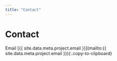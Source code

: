 ```yaml
---
title: "Contact"
---
```


# Contact

Email [{{ site.data.meta.project.email }}](mailto:{{ site.data.meta.project.email }}){:.copy-to-clipboard}
